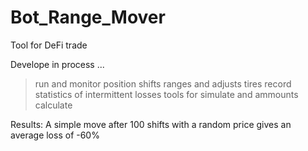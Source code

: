 # Bot_Range_Mover
Tool for DeFi trade

Develope in process ...

> run and monitor position
> shifts ranges and adjusts tires
> record statistics of intermittent losses
> tools for simulate and ammounts calculate



Results:
    A simple move after 100 shifts with a random price gives an average loss of -60%